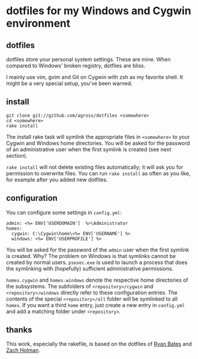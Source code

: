 # dotfiles for my Windows and Cygwin environment

## dotfiles

dotfiles store your personal system settings. These are mine. When compared to Windows' broken registry, dotfiles are bliss.

I mainly use vim, gvim and Git on Cygwin with zsh as my favorite shell. It might be a very special setup, you've been warned.

## install

    git clone git://github.com/agross/dotfiles <somewhere>
    cd <somewhere>
    rake install

The install rake task will symlink the appropriate files in `<somewhere>` to your Cygwin and Windows home directories. You will be asked for the password of an administrative user when the first symlink is created (see next section).

`rake install` will not delete existing files automatically; it will ask you for permission to overwrite files. You can run `rake install` as often as you like, for example after you added new dotfiles.

## configuration

You can configure some settings in `config.yml`:

    admin: <%= ENV['USERDOMAIN']  %>\Administrator
    homes:
      cygwin: C:\Cygwin\home\<%= ENV['USERNAME'] %>
      windows: <%= ENV['USERPROFILE'] %>
	  
You will be asked for the password of the `admin` user when the first symlink is created. Why? The problem on Windows is that symlinks cannot be created by normal users. `psexec.exe` is used to launch a process that does the symlinking with (hopefully) sufficient administrative permissions.

`homes.cygwin` and `homes.windows` denote the respective home directories of the subsystems. The subfolders of `<repository>/cygwin` and `<repository>/windows` directly refer to these configuration entries. The contents of the special `<repository>/all` folder will be symlinked to all `homes`. If you want a third `home` entry, just create a new entry in `config.yml` and add a matching folder under `<repository>`.

## thanks

This work, especially the rakefile, is based on the dotfiles of [Ryan Bates](http://github.com/ryanb/dotfiles) and [Zach Holman](http://github.com/holman/dotfiles).